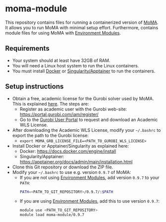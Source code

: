 # moma-module

This repository contains files for running a containerized version of [MoMA](https://github.com/michaelmell/MoMA/wiki).
It allows you to run MoMA with minimal setup effort. Furthermore, contains module files for using MoMA with [Environment Modules](https://modules.readthedocs.io/en/latest/index.html).

## Requirements

- Your system should at least have 32GB of RAM.
- You will need a Linux host system to run the Linux containers.
- You must install [Docker](https://www.docker.com/) or [Singularity/Apptainer](https://apptainer.org/) to run the containers.

## Setup instructions

- Obtain a free, academic license for the Gurobi solver used by MoMA. This is explained [here](https://www.gurobi.com/features/academic-wls-license/). The steps are:
  - Register as academic user with the Gurobi web-site: https://portal.gurobi.com/iam/register/
  - Go to the [Gurobi User Portal](https://portal.gurobi.com/iam/licenses/request?type=academic) to request and download an Academic WLS License.
- After downloading the Academic WLS License, modify your `~/.bashrc` to export the path to the Gurobi license:
  - `export MOMA_GRB_LICENSE_FILE=<PATH_TO_GUROBI_WLS_LICENSE>`
- Install Docker or Apptainer/Singularity as explained here:
  - Docker: https://docs.docker.com/engine/install
  - Singularity/Apptainer: https://apptainer.org/docs/admin/main/installation.html
- Clone this Git repository or download the ZIP file.
- Modify your `~/.bashrc` to use e.g. version `0.9.7` of MoMA:
  - If you are not using [Environment Modules](https://modules.readthedocs.io/en/latest/index.html), add version `0.9.7` to your `PATH`:
    ```sh
    PATH=<PATH_TO_GIT_REPOSITORY>/0.9.7/:$PATH
    ```
  - If you are using [Environment Modules](https://modules.readthedocs.io/en/latest/index.html), add this to use version `0.9.7`:
    ```sh
    module use <PATH_TO_GIT_REPOSITORY>
    module load moma-module/0.9.7
    ```
